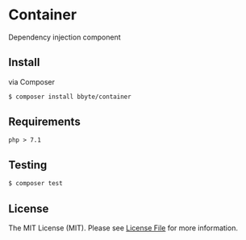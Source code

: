 # Container
Dependency injection component

## Install
via Composer

```bash
$ composer install bbyte/container
```

## Requirements

`php > 7.1`

## Testing

```bash
$ composer test
```

## License

The MIT License (MIT). Please see [License File](https://github.com/flotzilla/container/blob/master/LICENCE.md) for more information.
